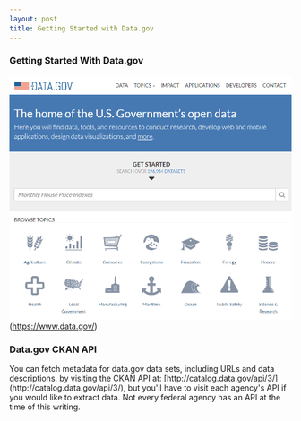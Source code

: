 ```yaml
---
layout: post
title: Getting Started with Data.gov
---
```


<h3>Getting Started With Data.gov</h3>

![Data.gov](DGscreenshot.png)(https://www.data.gov/)

<h3>Data.gov CKAN API</h3>
You can fetch metadata for data.gov data sets, including URLs and data descriptions, by visiting the CKAN API at: [http://catalog.data.gov/api/3/](http://catalog.data.gov/api/3/), but you'll have to visit each agency's API if you would like to extract data. Not every federal agency has an API at the time of this writing. 
